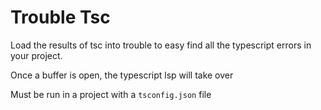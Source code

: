 # Trouble Tsc

Load the results of tsc into trouble to easy find all the typescript errors in your project.

Once a buffer is open, the typescript lsp will take over

Must be run in a project with a `tsconfig.json` file
